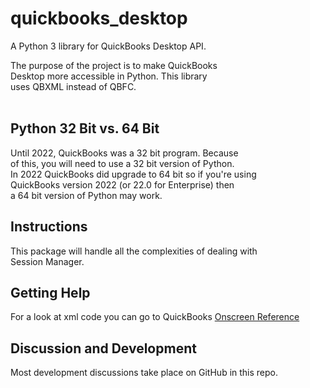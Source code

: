 <h1>quickbooks_desktop</h1> 
A Python 3 library for QuickBooks Desktop API.

The purpose of the project is to make QuickBooks <br>
Desktop more accessible in Python. This library <br>
uses QBXML instead of QBFC. <br>
<br>
<h2>Python 32 Bit vs. 64 Bit</h2>
Until 2022, QuickBooks was a 32 bit program.  Because <br>
of this, you will need to use a 32 bit version of Python. <br>
In 2022 QuickBooks did upgrade to 64 bit so if you're using <br>
QuickBooks version 2022 (or 22.0 for Enterprise) then <br>
a 64 bit version of Python may work.

<h2>Instructions</h2>
This package will handle all the complexities of dealing with<br>
Session Manager.

<h2>Getting Help</h2>
For a look at xml code you can go to QuickBooks <a href="https://static.developer.intuit.com/qbSDK-current/common/newosr/index.html">Onscreen Reference</a>
<h2>Discussion and Development</h2>
Most development discussions take place on GitHub in this repo. 